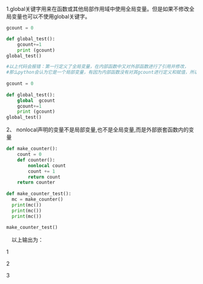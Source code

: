 1.global关键字用来在函数或其他局部作用域中使用全局变量。但是如果不修改全局变量也可以不使用global关键字。


```PYTHON
gcount = 0

def global_test():
    gcount+=1
    print (gcount)
global_test()

#以上代码会报错：第一行定义了全局变量，在内部函数中又对外部函数进行了引用并修改，
#那么python会认为它是一个局部变量，有因为内部函数没有对其gcount进行定义和赋值，所以报错。
 
gcount = 0
 
def global_test():
    global  gcount
    gcount+=1
    print (gcount)
global_test()

```

2、 nonlocal声明的变量不是局部变量,也不是全局变量,而是外部嵌套函数内的变量

```PYTHON
def make_counter():
    count = 0
    def counter():
        nonlocal count
        count += 1
        return count
    return counter
        
def make_counter_test():
  mc = make_counter()
  print(mc())
  print(mc())
  print(mc())
  
make_counter_test()
```

　以上输出为：

1

2

3
